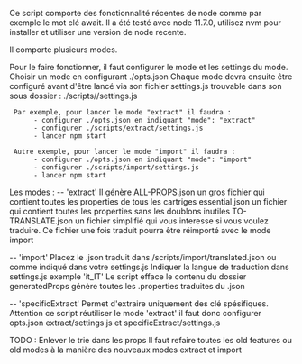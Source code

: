 Ce script comporte des fonctionnalité récentes de node comme par exemple le mot clé await.
Il a été testé avec node 11.7.0, utilisez nvm pour installer et utiliser une version de node recente.

Il comporte plusieurs modes. 


Pour le faire fonctionner, il faut configurer le mode et les settings du mode.
     Choisir un mode en configurant ./opts.json
     Chaque mode devra ensuite être configuré avant d'être lancé via son fichier settings.js trouvable dans son sous dossier : ./scripts/<mode>/settings.js

     Par exemple, pour lancer le mode "extract" il faudra :
          - configurer ./opts.json en indiquant "mode": "extract"
          - configurer ./scripts/extract/settings.js 
          - lancer npm start
        
     Autre exemple, pour lancer le mode "import" il faudra :
          - configurer ./opts.json en indiquant "mode": "import"
          - configurer ./scripts/import/settings.js 
          - lancer npm start


Les modes :
-- 'extract' 
     Il génère 
          ALL-PROPS.json un gros fichier qui contient toutes les properties de tous les cartriges
          essential.json un fichier qui contient toutes les properties sans les doublons inutiles
          TO-TRANSLATE.json un fichier simplifié qui vous interesse si vous voulez traduire. Ce fichier une fois traduit pourra être réimporté avec le mode import

-- 'import'
     Placez le .json traduit dans /scripts/import/translated.json ou comme indiqué dans votre settings.js
     Indiquer la langue de traduction dans settings.js exemple 'it_IT'
     Le script 
          efface le contenu du dossier generatedProps
          génère toutes les .properties traduites du .json

-- 'specificExtract'
     Permet d'extraire uniquement des clé spésifiques.
     Attention ce script réutiliser le mode 'extract' il faut donc configurer opts.json extract/settings.js et specificExtract/settings.js

TODO : 
     Enlever le trie dans les props
     Il faut refaire toutes les old features ou old modes à la manière des nouveaux modes extract et import